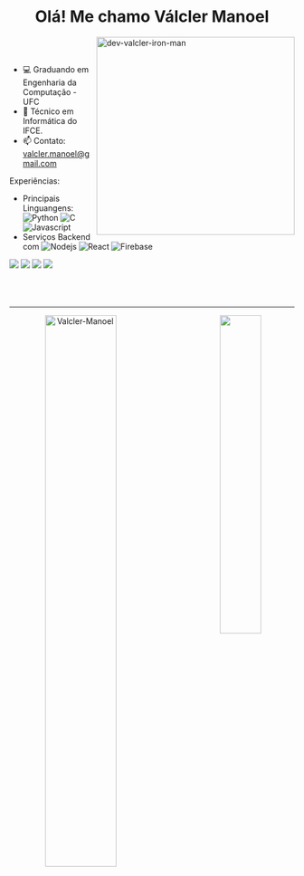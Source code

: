 <h1 align="center">Olá! Me chamo Válcler Manoel</h1>
<img alt="dev-valcler-iron-man" src="https://github.com/user-attachments/assets/fa711352-b34c-486e-b326-35b414e2dcbf" min-width="350px" max-width="350px" width="350px" align="right">

<br>
<br>

- 💻 Graduando em Engenharia da Computação - UFC
- 🌱 Técnico em Informática do IFCE.
- 📫 Contato: valcler.manoel@gmail.com

<p align="left">
Experiências:
  
* Principais Linguangens: ![Python](https://img.shields.io/badge/-Python-2E333D?style=flat&logo=python) ![C](https://img.shields.io/badge/-C-2E333D?style=flat&logo=C) ![Javascript](https://img.shields.io/badge/-Javascript-2E333D?style=flat&logo=Javascript) 
* Serviços Backend com ![Nodejs](https://img.shields.io/badge/-Node.js-2E333D?style=flat&logo=node.js) ![React](https://img.shields.io/badge/-React-2E333D?style=flat&logo=react) ![Firebase](https://img.shields.io/badge/-Firebase-2E333D?style=flat&logo=Firebase)
</p>

<div> 
  <a href="https://www.linkedin.com/in/valcler-manoel/" target="_blank"><img src="https://img.shields.io/badge/-LinkedIn-%230077B5?style=for-the-badge&logo=linkedin&logoColor=white" target="_blank"></a> 
  <a href="https://www.instagram.com/valcler.manoel/" target="_blank"><img src="https://img.shields.io/badge/-Instagram-%23E4405F?style=for-the-badge&logo=instagram&logoColor=white" target="_blank"></a>
  <a href="https://replit.com/@ValclerManoel/" target="_blank"><img src="https://img.shields.io/badge/-Replit-%23FFA550?style=for-the-badge&logo=replit&logoColor=white" target="_blank"></a>
  <a href = "mailto:valcler.manoel@gmail.com"><img src="https://img.shields.io/badge/-Gmail-%23333?style=for-the-badge&logo=gmail&logoColor=white" target="_blank"></a>
</div>
<br>
<br>
<br>
<hr>
<p align="center">
  <img align="left" src="https://github-readme-stats.vercel.app/api?username=Valcler-Manoel&theme=transparent&show_icons=true&locale=en" alt="Valcler-Manoel" width="50%">
  <img align="right" src="https://github-readme-stats.vercel.app/api/top-langs/?username=Valcler-Manoel&layout=compact&theme=transparent&border_radius=20&cache_seconds=1" width="38%">
</p>



